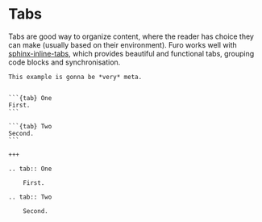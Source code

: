 # Tabs

Tabs are good way to organize content, where the reader has choice they can make (usually based on their environment). Furo works well with [sphinx-inline-tabs], which provides beautiful and functional tabs, grouping code blocks and synchronisation.

```{hint}
This example is gonna be *very* meta.
```

````{neocrym-sphinx-theme-demo}

```{tab} One
First.
```

```{tab} Two
Second.
```

+++

.. tab:: One

    First.

.. tab:: Two

    Second.

````

[sphinx-inline-tabs]: https://github.com/pradyunsg/sphinx-inline-tabs#readme

